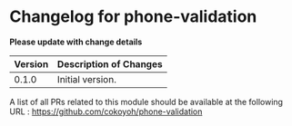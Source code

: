 # Changelog for phone-validation

**Please update with change details**


| Version | Description of Changes |
| ------- | ---------------------- |
| 0.1.0   | Initial version.|


A list of all PRs related to this module should be available at the following URL : https://github.com/cokoyoh/phone-validation